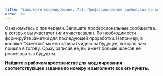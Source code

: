 ```yaml
---
title: "Выполните моделирование: 7.4. Профессиональные сообщества по sota-методам"
order: 19
---
```




Ознакомьтесь с примерами. Запишите профессиональные сообщества, в которых вы участвует (или участвовали). По необходимости формируйте заметки для последующей проработки. Например, в колонке “Заметки” можно записать идею на будущее, которая вам пришла в голову. Сразу записав её, вы имеет больше шансов её реализовать в будущем.

**Найдите в рабочем пространстве для моделирования соответствующее задание по номеру и выполните все его пункты.**

